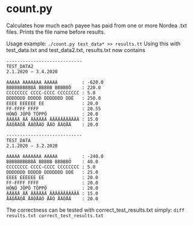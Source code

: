 # count.py
Calculates how much each payee has paid from one or more Nordea .txt files.
Prints the file name before results.

Usage example:
`./count.py test_data* >> results.tt`
Using this with test_data.txt and test_data2.txt, 
results.txt now contains
```
----------------------------
TEST_DATA2
2.1.2020 – 3.4.2020

AAAAA AAAAAAA AAAAA         : -620.0
BBBBBBBBBBÄ BBBBB BBBBBÖ    : 220.0
CCCCCCCC CCCC-CCCC CCCCCCCC : 5.0
DDDDDDD DDDDD DDDDDDD DDÈ   : 250.0
EEEE EEEEEE EE              : 20.0
FF-FFFF FFFF                : 20.55
HÖNÖ JÖPÖ TÖPPÖ             : 20.0
ÄÄÄÄÄ ÄÄ ÄÄÄÄÄÄ ÄÄÄÄÄÄÄÄÄÄÄ : 15.0
ÅÄÖÅÄÖÅ ÅÄÖÅÄÖ ÅÄÖ ÅÄÖÅÄ    : 20.0

----------------------------
TEST_DATA
2.1.2020 – 3.2.2020

AAAAA AAAAAAA AAAAA         : -240.0
BBBBBBBBBBÄ BBBBB BBBBBÖ    : 40.0
CCCCCCCC CCCC-CCCC CCCCCCCC : 5.0
DDDDDDD DDDDD DDDDDDD DDÈ   : 25.0
EEEE EEEEEE EE              : 20.0
FF-FFFF FFFF                : 20.0
HÖNÖ JÖPÖ TÖPPÖ             : 20.0
ÄÄÄÄÄ ÄÄ ÄÄÄÄÄÄ ÄÄÄÄÄÄÄÄÄÄÄ : 15.0
ÅÄÖÅÄÖÅ ÅÄÖÅÄÖ ÅÄÖ ÅÄÖÅÄ    : 20.0
```

The correctness can be tested with correct_test_results.txt simply:
`diff results.txt correct_test_results.txt`
